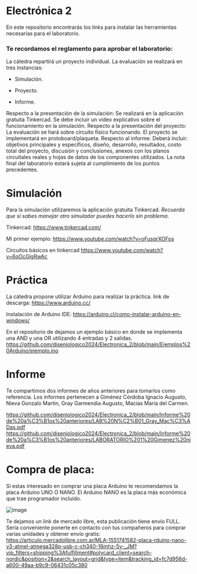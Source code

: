 # Electrónica 2
En este repositorio encontrarás los links para instalar las herramientas necesarias para el laboratorio.

### Te recordamos el reglamento para aprobar el laboratorio:

La cátedra repartirá un proyecto individual.
La evaluación se realizará en tres instancias:
- Simulación.
* Proyecto.
+ Informe.
  
Respecto a la presentación de la simulación:
Se realizará en la aplicación gratuita Tinkercad.
Se debe incluir un video explicativo sobre el funcionamiento en la simulación.
Respecto a la presentación del proyecto:
La evaluación se hará sobre circuito físico funcionando.
El proyecto se implementará en protoboard/plaqueta.
Respecto al informe:
Deberá incluir: objetivos principales y específicos, diseño, desarrollo, resultados, costo total del proyecto, discusión y conclusiones, anexos con los planos circuitales reales y hojas de datos de los componentes utilizados.
La nota final del laboratorio estará sujeta al cumplimiento de los puntos precedentes.

# Simulación
Para la simulación utilizaremos la aplicación gratuita Tinkercad. 
*Recuerda que si sabes manejar otro simulador puedes hacerlo sin problema*.

Tinkercad:
https://www.tinkercad.com/

Mi primer ejemplo: 
https://www.youtube.com/watch?v=oFusqrXOFos

Circuitos básicos en tinkercad
https://www.youtube.com/watch?v=6qOcGigRwAc

# Práctica
La cátedra propone utilizar Arduino para realizar la práctica.
link de descarga: 
https://www.arduino.cc/

Instalación de Arduino IDE:
https://arduino.cl/como-instalar-arduino-en-windows/

En el repositorio de dejamos un ejemplo básico en donde se implementa una AND y una OR utilizando 4 entradas y 2 salidas. 
https://github.com/diseniologico2024/Electronica_2/blob/main/Ejemplos%20Arduino/ejemplo.ino

# Informe
Te compartimos dos informes de años anteriores para tomarlos como referencia.
Los informes pertenecen a Giménez Córdoba Ignacio Augusto, Nieva Gonzalo Martin, Gray Garmendia Augusto, Macias María del Carmen.

https://github.com/diseniologico2024/Electronica_2/blob/main/Informe%20de%20a%C3%B1os%20anteriores/LAB%20N%C2%B01_Gray_Mac%C3%ADas.pdf
https://github.com/diseniologico2024/Electronica_2/blob/main/Informe%20de%20a%C3%B1os%20anteriores/LABORATORIO%201%20Gimenez%20nieva.pdf

# Compra de placa: 
Si estas interesado en comprar una placa Arduino te recomendamos la placa Arduino UNO O NANO. 
El Arduino NANO es la placa más económica que trae programador incluido.

![image](https://github.com/user-attachments/assets/1ef5b283-2062-4e70-a123-4003bb855e08)

Te dejamos un link de mercado libre, esta publicación tiene envío FULL. 
Sería conveniente ponerte en contacto con tus compañeros para comprar varias unidades y obtener envío gratis: 
https://articulo.mercadolibre.com.ar/MLA-1551741582-placa-rduino-nano-v3-atmel-atmega328p-usb-c-ch340-16mhz-5v-_JM?vip_filters=shipping%3Afulfillment#polycard_client=search-nordic&position=2&search_layout=grid&type=item&tracking_id=fc7d956d-a600-49aa-b9c9-06431c05c380

